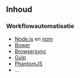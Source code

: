 Inhoud
------

### Workflowautomatisatie

 - [Node.js](https://nodejs.org) en [npm](https://www.npmjs.com)
 - [Bower](http://bower.io)
 - [Browsersync](http://www.browsersync.io)
 - [Gulp](http://gulpjs.com)
 - [PhantomJS](http://phantomjs.org)
 - …